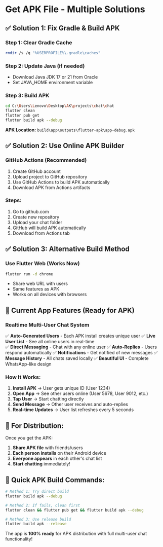 # Get APK File - Multiple Solutions

## ✅ **Solution 1: Fix Gradle & Build APK**

### Step 1: Clear Gradle Cache
```bash
rmdir /s /q "%USERPROFILE%\.gradle\caches"
```

### Step 2: Update Java (if needed)
- Download Java JDK 17 or 21 from Oracle
- Set JAVA_HOME environment variable

### Step 3: Build APK
```bash
cd C:\Users\Lenovo\Desktop\AK\projects\chat\chat
flutter clean
flutter pub get
flutter build apk --debug
```

**APK Location:** `build\app\outputs\flutter-apk\app-debug.apk`

## ✅ **Solution 2: Use Online APK Builder**

### GitHub Actions (Recommended)
1. Create GitHub account
2. Upload project to GitHub repository
3. Use GitHub Actions to build APK automatically
4. Download APK from Actions artifacts

### Steps:
1. Go to github.com
2. Create new repository
3. Upload your chat folder
4. GitHub will build APK automatically
5. Download from Actions tab

## ✅ **Solution 3: Alternative Build Method**

### Use Flutter Web (Works Now)
```bash
flutter run -d chrome
```
- Share web URL with users
- Same features as APK
- Works on all devices with browsers

## 🚀 **Current App Features (Ready for APK)**

### **Realtime Multi-User Chat System**
✅ **Auto-Generated Users** - Each APK install creates unique user
✅ **Live User List** - See all online users in real-time  
✅ **Direct Messaging** - Chat with any online user
✅ **Auto-Replies** - Users respond automatically
✅ **Notifications** - Get notified of new messages
✅ **Message History** - All chats saved locally
✅ **Beautiful UI** - Complete WhatsApp-like design

### **How It Works:**
1. **Install APK** → User gets unique ID (User 1234)
2. **Open App** → See other users online (User 5678, User 9012, etc.)
3. **Tap User** → Start chatting directly
4. **Send Message** → Other user receives and auto-replies
5. **Real-time Updates** → User list refreshes every 5 seconds

## 📱 **For Distribution:**

Once you get the APK:
1. **Share APK file** with friends/users
2. **Each person installs** on their Android device
3. **Everyone appears** in each other's chat list
4. **Start chatting** immediately!

## 🔧 **Quick APK Build Commands:**

```bash
# Method 1: Try direct build
flutter build apk --debug

# Method 2: If fails, clean first
flutter clean && flutter pub get && flutter build apk --debug

# Method 3: Use release build
flutter build apk --release
```

The app is **100% ready** for APK distribution with full multi-user chat functionality!